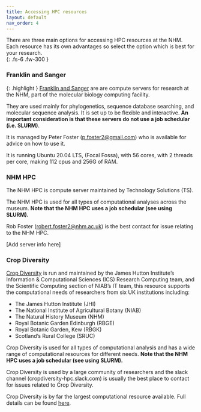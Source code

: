 ```yaml
---
title: Accessing HPC resources
layout: default
nav_order: 4
---
```


There are three main options for accessing HPC resources at the NHM. Each resource has its own advantages so select the option which is best for your research.  
{: .fs-6 .fw-300 }

### Franklin and Sanger

{: .highlight }
[Franklin and Sanger](http://pgfsites.s3-website-eu-west-1.amazonaws.com/H21/franklin.html) are are compute servers for research at the NHM, part of the molecular biology computing facility. 

They are used mainly for phylogenetics, sequence database searching, and molecular sequence analysis. It is set up to be flexible and interactive. **An important consideration is that these servers do not use a job schedular (i.e. SLURM)**. 

It is managed by Peter Foster (p.foster2@gmail.com) who is available for advice on how to use it. 

It is running Ubuntu 20.04 LTS, (Focal Fossa), with 56 cores, with 2 threads per core, making 112 cpus and 256G of RAM.

### NHM HPC

The NHM HPC is compute server maintained by Technology Solutions (TS).

The NHM HPC is used for all types of computational analyses across the museum. **Note that the NHM HPC uses a job schedular (see using SLURM).**

Rob Foster (robert.foster2@nhm.ac.uk) is the best contact for issue relating to the NHM HPC. 

[Add server info here]

### Crop Diversity

[Crop Diversity](https://help.cropdiversity.ac.uk/) is run and maintained by the James Hutton Institute’s Information & Computational Sciences (ICS) Research Computing team, and the Scientific Computing section of NIAB’s IT team, this resource supports the computational needs of researchers from six UK institutions including: 
- The James Hutton Institute (JHI)
- The National Institute of Agricultural Botany (NIAB)
- The Natural History Museum (NHM)
- Royal Botanic Garden Edinburgh (RBGE)
- Royal Botanic Garden, Kew (RBGK)
- Scotland’s Rural College (SRUC)

Crop Diversity is used for all types of computational analysis and has a wide range of computational resources for different needs. **Note that the NHM HPC uses a job schedular (see using SLURM).**

Crop Diversity is used by a large community of researchers and the slack channel (cropdiversity-hpc.slack.com) is usually the best place to contact for issues related to Crop Diversity. 

Crop Diversity is by far the largest computational resource available. Full details can be found [here](https://help.cropdiversity.ac.uk/system-overview.html).